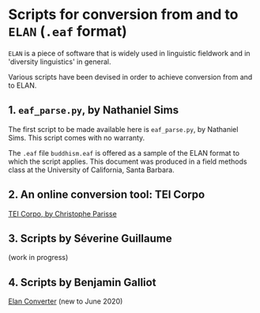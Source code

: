 Scripts for conversion from and to `ELAN` (`.eaf` format)
=============

`ELAN` is a piece of software that is widely used in linguistic fieldwork and in 'diversity linguistics' in general. 

Various scripts have been devised in order to achieve conversion from and to ELAN. 

## 1. `eaf_parse.py`, by Nathaniel Sims
The first script to be made available here is `eaf_parse.py`, by Nathaniel Sims. This script comes with no warranty. 

The  `.eaf` file `buddhism.eaf` is offered as a sample of the ELAN format to which the script applies. This document was produced in a field methods class at the University of California, Santa Barbara. 

## 2. An online conversion tool: TEI Corpo

[TEI Corpo, by Christophe Parisse](http://ct3.ortolang.fr/teiconvertbeta/)

## 3. Scripts by Séverine Guillaume

(work in progress)

## 4. Scripts by Benjamin Galliot
[Elan Converter](https://github.com/BenjaminGalliot/ElanConverter) (new to June 2020)
